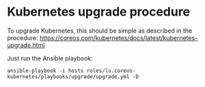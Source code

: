 # Kubernetes upgrade procedure

To upgrade Kubernetes, this should be simple as described in the procedure:
https://coreos.com/kubernetes/docs/latest/kubernetes-upgrade.html

Just run the Ansible playbook:

```
ansible-playbook -i hosts roles/lu.coreos-kubernetes/playbooks/upgrade/upgrade.yml -D
```
